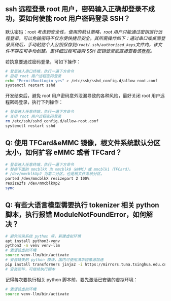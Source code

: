 ## ssh 远程登录 root 用户，密码输入正确却登录不成功，要如何使能 root 用户密码登录 SSH？
默认密码：root
*考虑到安全性，使用的默认策略，root 用户只能通过密钥进行远程登录，可以免输密码不仅方便快捷且安全。其所需操作如下：通过串口或桌面登录系统后，手动粘贴个人公钥保存到`/root/.ssh/authorized_keys`文件内，该文件不存在可手动创建。更详细过程可搜索 SSH 密钥登录或直接查看该[教程](https://www.runoob.com/w3cnote/set-ssh-login-key.html)。*

若执意要通过密码登录，可如下操作：
```bash
# 登录进入串口终端，执行一遍下方命令
# 启用 root 用户远程密码登录
echo "PermitRootLogin yes" > /etc/ssh/sshd_config.d/allow-root.conf
systemctl restart sshd
```
开发结束后，避免 root 用户密码意外泄漏导致的各种风险，最好关闭 root 用户远程密码登录，执行下列操作：
```bash
# 登录进入任意终端，执行一遍下方命令
# 关闭 root 用户远程密码登录
rm /etc/ssh/sshd_config.d/allow-root.conf
systemctl restart sshd
```


## Q: 使用 TFCard&eMMC 镜像，根文件系统默认分区太小，如何扩容 eMMC 或者 TFCard？
```bash
# 登录进入任意终端，执行一遍下方命令
# 替换下面的 mmcblkX 为 mmcblk0（eMMC）或 mmcblk1（TFCard）。
# /dev/mmcblkXp2 为第二分区，也是根文件系统分区。 
parted /dev/mmcblkX resizepart 2 100%
resize2fs /dev/mmcblkXp2
sync
```


## Q: 有些大语言模型需要执行 tokenizer 相关 python 脚本，执行报错 ModuleNotFoundError，如何解决？
```bash
# 避免污染系统 python 库，新建虚拟环境
apt install python3-venv
python3 -m venv venv-llm
# 激活该虚拟环境
source venv-llm/bin/activate
# 安装缺失的 python 模块，国内可使用清华镜像源加速
pip install transformers jinja2 -i https://mirrors.tuna.tsinghua.edu.cn/pypi/web/simple
# 安装完毕，可继续执行脚本
```
记得每次要执行相关 python 脚本前，要先激活已安装的虚拟环境：
```bash
# 激活该虚拟环境
source venv-llm/bin/activate
```